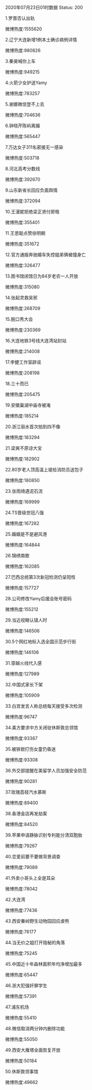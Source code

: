 2020年07月23日01时数据
Status: 200

1.罗晋否认出轨

微博热度:1555620

2.辽宁大连新增1例本土确诊病例详情

微博热度:980826

3.秦昊喊你上车

微博热度:949215

4.火箭少女护送Yamy

微博热度:783257

5.谢娜微信登不上去

微博热度:704636

6.钟晓芹陈屿离婚

微博热度:565447

7.万达女子311名密接无一感染

微博热度:503718

8.河北高考分数线

微博热度:392670

9.山东新省长回应负面舆情

微博热度:372094

10.王漫妮拒绝梁正贤付房租

微博热度:355401

11.王思聪点赞徐明朝

微博热度:351672

12.官方通报奔驰婚车失控姐弟俩被撞身亡

微博热度:326477

13.图书馆闭馆日为84岁老农一人开放

微博热度:315080

14.张起灵救吴邪

微博热度:268709

15.脱口秀大会

微博热度:230369

16.大连地铁3号线大连湾站封站

微博热度:214008

17.李健工作室辟谣

微博热度:208198

18.三十而已

微博热度:205475

19.安徽巢湖中庙寺被淹

微博热度:185214

20.浙江丽水首次拍到四不像

微博热度:183294

21.梁爽不原谅大宝

微博热度:182902

22.80岁老人顶高温上堤给消防员送包子

微博热度:180850

23.张雨绮遇泥石流

微博热度:169999

24.TS晋级世冠八强

微博热度:167282

25.婚姻是不是避风港

微博热度:164844

26.锦绣南歌

微博热度:162085

27.巴西总统第3次新冠检测仍呈阳性

微博热度:157727

28.公司修改Yamy后援会账号密码

微博热度:155212

29.当近视眼认错人时

微博热度:146506

30.5个网红地标入选全国示范步行街

微博热度:146106

31.穿越火线代入感

微博热度:127989

32.中国式家长下架

微博热度:105909

33.白宫发言人称总统每天接受多次检测

微博热度:96747

34.美方要求中方关闭驻休斯敦总领馆

微博热度:93387

35.被铁锨打伤女童仍昏迷

微博热度:93308

36.外交部提醒在美留学人员加强安全防范

微博热度:90281

37.玫瑰荔枝汽水慕斯

微博热度:89400

38.香港金店再发劫案

微博热度:84520

39.苹果申请静脉识别专利能分清双胞胎

微博热度:79267

40.恋爱前要不要做背景调查

微博热度:79089

41.外卖小哥头上全是耳朵

微博热度:78042

42.大连湾

微博热度:77436

43.西安秦岭野生动物园回应虐熊

微博热度:76177

44.当无价之姐打开隐秘的角落

微博热度:75245

45.中国近十年森林面积年均净增加最多

微博热度:65447

46.浙大犯强奸罪学生

微博热度:57391

47.浦东机场

微博热度:55410

48.微信取消两分钟内删除功能

微博热度:55050

49.西安大雁塔全面恢复开放

微博热度:50184

50.休斯敦领事馆

微博热度:49662

